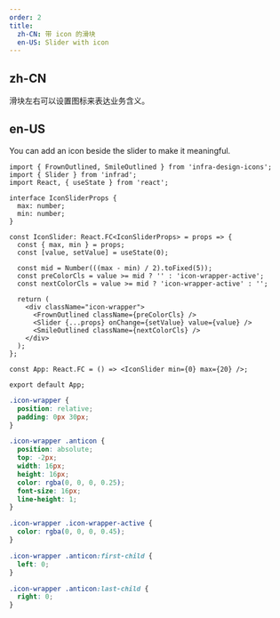 ```yaml
---
order: 2
title:
  zh-CN: 带 icon 的滑块
  en-US: Slider with icon
---
```


## zh-CN

滑块左右可以设置图标来表达业务含义。

## en-US

You can add an icon beside the slider to make it meaningful.

```tsx
import { FrownOutlined, SmileOutlined } from 'infra-design-icons';
import { Slider } from 'infrad';
import React, { useState } from 'react';

interface IconSliderProps {
  max: number;
  min: number;
}

const IconSlider: React.FC<IconSliderProps> = props => {
  const { max, min } = props;
  const [value, setValue] = useState(0);

  const mid = Number(((max - min) / 2).toFixed(5));
  const preColorCls = value >= mid ? '' : 'icon-wrapper-active';
  const nextColorCls = value >= mid ? 'icon-wrapper-active' : '';

  return (
    <div className="icon-wrapper">
      <FrownOutlined className={preColorCls} />
      <Slider {...props} onChange={setValue} value={value} />
      <SmileOutlined className={nextColorCls} />
    </div>
  );
};

const App: React.FC = () => <IconSlider min={0} max={20} />;

export default App;
```

```css
.icon-wrapper {
  position: relative;
  padding: 0px 30px;
}

.icon-wrapper .anticon {
  position: absolute;
  top: -2px;
  width: 16px;
  height: 16px;
  color: rgba(0, 0, 0, 0.25);
  font-size: 16px;
  line-height: 1;
}

.icon-wrapper .icon-wrapper-active {
  color: rgba(0, 0, 0, 0.45);
}

.icon-wrapper .anticon:first-child {
  left: 0;
}

.icon-wrapper .anticon:last-child {
  right: 0;
}
```

<style>
  [data-theme="dark"] .icon-wrapper .anticon {
    color: rgba(255, 255, 255, 0.25);
  }
  [data-theme="dark"] .icon-wrapper .icon-wrapper-active {
    color: rgba(255, 255, 255, .45);
  }
</style>
